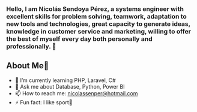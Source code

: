 ### Hello, I am Nicolás Sendoya Pérez, a systems engineer with excellent skills for problem solving, teamwork, adaptation to new tools and technologies, great capacity to generate ideas, knowledge in customer service and marketing, willing to offer the best of myself every day both personally and professionally. 👋

## About Me📝

- 🌱 I’m currently learning PHP, Laravel, C#
- 💬 Ask me about Database, Python, Power BI
- 📫 How to reach me: nicolassenper@hotmail.com
- ⚡ Fun fact: I like sport🏃 

  
<!--
- 🔭 I’m currently working on ...
- 🤔 I’m looking for help with ...
- 😄 Pronouns: ...
- 👯 I’m looking to collaborate on ...
-->
